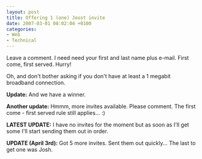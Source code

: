 ```yaml
---
layout: post
title: Offering 1 (one) Joost invite
date: 2007-03-01 08:02:04 +0100
categories:
- Web
- Technical
---
```

Leave a comment. I need need your first and last name plus e-mail. First come, first served. Hurry!

Oh, and don't bother asking if you don't have at least a 1 megabit broadband connection.

<b>Update:</b> And we have a winner.

<b>Another update:</b> Hmmm, more invites available. Please comment. The first come - first served rule still applies... :)

<b>LATEST UPDATE:</b> I have no invites for the moment but as soon as I'll get some I'll start sending them out in order.

<b>UPDATE (April 3rd):</b> Got 5 more invites. Sent them out quickly... The last to get one was Josh.
